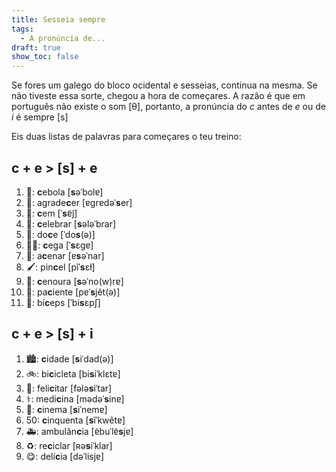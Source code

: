 ```yaml
---
title: Sesseia sempre
tags:
  - A pronúncia de...
draft: true
show_toc: false
---
```

Se fores um galego do bloco ocidental e sesseias, continua na mesma. 
Se não tiveste essa sorte, chegou a hora de começares. A razão é que em português não existe o som  [θ], portanto, a pronúncia do *c* antes de *e* ou de *i* é sempre [s]
 
Eis duas listas de palavras para começares o teu treino:

## c + e > [s] + e

1. <e-moji>🧅</e-moji>: **c**ebola [**s**əˈbolɐ]
2. <e-moji>🙏</e-moji>: agrade**c**er [ɐɡrɐdəˈ**s**er]
3. <e-moji>💯</e-moji>: **c**em [ˈ**s**ɐ̃j̃]
4. <e-moji>🥳</e-moji>: **c**elebrar [**s**ələˈbrar]
5. <e-moji>🍬</e-moji>: do**c**e [ˈdo**s**(ə)]
6. <e-moji>👩‍🦯</e-moji>: **c**ega [ˈ**s**ɛɡɐ]
7. <e-moji>🙋</e-moji>: a**c**enar [ɐ**s**əˈnar]
8. <e-moji>🖌️</e-moji>: pin**c**el [pĩˈ**s**ɛɫ]
9. <e-moji>🥕</e-moji>: **c**enoura [**s**əˈno(w)rɐ]
10. <e-moji>🤒</e-moji>: pa**c**iente [pɐˈ**s**jẽt(ə)]
11. <e-moji>💪</e-moji>: bí**c**eps [ˈbi**s**ɛpʃ]

## c + e > [s] + i

1. <e-moji>🏙️</e-moji>: **c**idade [**s**iˈdad(ə)]
2. <e-moji>🚲</e-moji>: bi**c**icleta [bi**s**iˈklɛtɐ]
3. <e-moji>👏</e-moji>: feli**c**itar [fələ**s**iˈtar]
4. <e-moji>⚕️</e-moji>: medi**c**ina [mədəˈ**s**inɐ]
5. <e-moji>🎦</e-moji>: **c**inema [**s**iˈnemɐ]
6. <e-moji>50</e-moji>: **c**inquenta [**s**ĩˈkwẽtɐ]
7. <e-moji>🚑</e-moji>: ambulân**c**ia [ɐ̃buˈlɐ̃**s**jɐ]
8. <e-moji>♻️</e-moji>: re**c**iclar [ʀə**s**iˈklar]
9. <e-moji>😋</e-moji>: delí**c**ia [dəˈlisjɐ]

